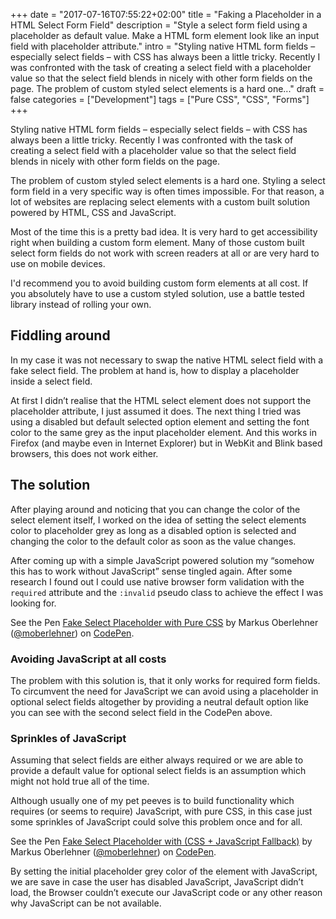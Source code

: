 +++
date = "2017-07-16T07:55:22+02:00"
title = "Faking a Placeholder in a HTML Select Form Field"
description = "Style a select form field using a placeholder as default value. Make a HTML form element look like an input field with placeholder attribute."
intro = "Styling native HTML form fields – especially select fields – with CSS has always been a little tricky. Recently I was confronted with the task of creating a select field with a placeholder value so that the select field blends in nicely with other form fields on the page. The problem of custom styled select elements is a hard one..."
draft = false
categories = ["Development"]
tags = ["Pure CSS", "CSS", "Forms"]
+++

Styling native HTML form fields – especially select fields – with CSS has always been a little tricky. Recently I was confronted with the task of creating a select field with a placeholder value so that the select field blends in nicely with other form fields on the page.

The problem of custom styled select elements is a hard one. Styling a select form field in a very specific way is often times impossible. For that reason, a lot of websites are replacing select elements with a custom built solution powered by HTML, CSS and JavaScript.

Most of the time this is a pretty bad idea. It is very hard to get accessibility right when building a custom form element. Many of those custom built select form fields do not work with screen readers at all or are very hard to use on mobile devices.

I'd recommend you to avoid building custom form elements at all cost. If you absolutely have to use a custom styled solution, use a battle tested library instead of rolling your own.

## Fiddling around
In my case it was not necessary to swap the native HTML select field with a fake select field. The problem at hand is, how to display a placeholder inside a select field.

At first I didn’t realise that the HTML select element does not support the placeholder attribute, I just assumed it does. The next thing I tried was using a disabled but default selected option element and setting the font color to the same grey as the input placeholder element. And this works in Firefox (and maybe even in Internet Explorer) but in WebKit and Blink based browsers, this does not work either.

## The solution
After playing around and noticing that you can change the color of the select element itself, I worked on the idea of setting the select elements color to placeholder grey as long as a disabled option is selected and changing the color to the default color as soon as the value changes.

After coming up with a simple JavaScript powered solution my “somehow this has to work without JavaScript” sense tingled again. After some research I found out I could use native browser form validation with the `required` attribute and the `:invalid` pseudo class to achieve the effect I was looking for.

<p data-height="265" data-theme-id="0" data-slug-hash="WOWrqO" data-default-tab="html,result" data-user="moberlehner" data-embed-version="2" data-pen-title="Fake Select Placeholder with Pure CSS" class="codepen">See the Pen <a href="https://codepen.io/moberlehner/pen/WOWrqO/">Fake Select Placeholder with Pure CSS</a> by Markus Oberlehner (<a href="https://codepen.io/moberlehner">@moberlehner</a>) on <a href="https://codepen.io">CodePen</a>.</p>
<script async src="https://production-assets.codepen.io/assets/embed/ei.js"></script>

### Avoiding JavaScript at all costs
The problem with this solution is, that it only works for required form fields. To circumvent the need for JavaScript we can avoid using a placeholder in optional select fields altogether by providing a neutral default option like you can see with the second select field in the CodePen above.

### Sprinkles of JavaScript
Assuming that select fields are either always required or we are able to provide a default value for optional select fields is an assumption which might not hold true all of the time.

Although usually one of my pet peeves is to build functionality which requires (or seems to require) JavaScript, with pure CSS, in this case just some sprinkles of JavaScript could solve this problem once and for all.

<p data-height="265" data-theme-id="0" data-slug-hash="YQBQNj" data-default-tab="css,result" data-user="moberlehner" data-embed-version="2" data-pen-title="Fake Select Placeholder with (CSS + JavaScript Fallback)" class="codepen">See the Pen <a href="https://codepen.io/moberlehner/pen/YQBQNj/">Fake Select Placeholder with (CSS + JavaScript Fallback)</a> by Markus Oberlehner (<a href="https://codepen.io/moberlehner">@moberlehner</a>) on <a href="https://codepen.io">CodePen</a>.</p>
<script async src="https://production-assets.codepen.io/assets/embed/ei.js"></script>

By setting the initial placeholder grey color of the element with JavaScript, we are save in case the user has disabled JavaScript, JavaScript didn’t load, the Browser couldn’t execute our JavaScript code or any other reason why JavaScript can be not available.
